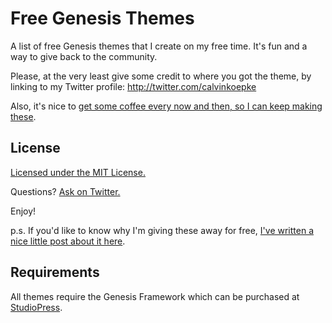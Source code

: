 Free Genesis Themes
=================

A list of free Genesis themes that I create on my free time. It's fun and a way to give back to the community.

Please, at the very least give some credit to where you got the theme, by linking to my Twitter profile: http://twitter.com/calvinkoepke

Also, it's nice to <a href="https://www.paypal.com/cgi-bin/webscr?cmd=_s-xclick&hosted_button_id=TGUBQ6XSUG37Y" target="_blank">get some coffee every now and then, so I can keep making these</a>. 

## License

<a href="http://opensource.org/licenses/MIT" target="_blank">Licensed under the MIT License.</a>

Questions? <a href="http://twitter.com/calvinkoepke">Ask on Twitter.</a>

Enjoy!

p.s. If you'd like to know why I'm giving these away for free, <a href="http://calvinkoepke.com/free-themes/" target="_blank">I've written a nice little post about it here</a>.

## Requirements
All themes require the Genesis Framework which can be purchased at <a href="http://calvinkoepke.com/go/gensis-framework" target="_blank">StudioPress</a>.
